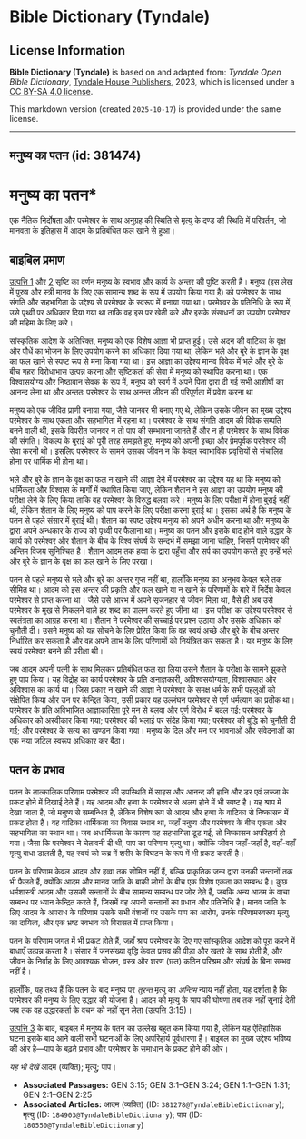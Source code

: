 # Bible Dictionary (Tyndale)

## License Information

**Bible Dictionary (Tyndale)** is based on and adapted from: _Tyndale Open Bible Dictionary_, [Tyndale House Publishers](https://tyndaleopenresources.com/), 2023, which is licensed under a [CC BY-SA 4.0 license](https://creativecommons.org/licenses/by-sa/4.0/legalcode.en).

This markdown version (created `2025-10-17`) is provided under the same license.



--------------------------------

## मनुष्य का पतन (id: 381474)

मनुष्य का पतन\*
===============

एक नैतिक निर्दोषता और परमेश्वर के साथ अनुग्रह की स्थिति से मृत्यु के दण्ड की स्थिति में परिवर्तन, जो मानवता के इतिहास में आदम के प्रतिबंधित फल खाने से हुआ।

बाइबिल प्रमाण
-------------

[उत्पत्ति 1](https://ref.ly/Gen1:1-Gen1:31) और [2](https://ref.ly/Gen2:1-Gen2:25) सृष्टि का वर्णन मनुष्य के स्वभाव और कार्य के अन्तर की पुष्टि करती है। मनुष्य (इस लेख में पुरुष और स्त्री मानव के लिए एक सामान्य शब्द के रूप में उपयोग किया गया है) को परमेश्वर के साथ संगति और सहभागिता के उद्देश्य से परमेश्वर के स्वरूप में बनाया गया था। परमेश्वर के प्रतिनिधि के रूप में, उसे पृथ्वी पर अधिकार दिया गया था ताकि वह इस पर खेती करे और इसके संसाधनों का उपयोग परमेश्वर की महिमा के लिए करे।

सांस्कृतिक आदेश के अतिरिक्त, मनुष्य को एक विशेष आज्ञा भी प्राप्त हुई। उसे अदन की वाटिका के वृक्ष और पौधें का भोजन के लिए उपयोग करने का अधिकार दिया गया था, लेकिन भले और बुरे के ज्ञान के वृक्ष का फल खाने से स्पष्ट रूप से मना किया गया था। इस आज्ञा का उद्देश्य मानव विवेक में भले और बुरे के बीच गहरा विरोधाभास उत्पन्न करना और सृष्टिकर्ता की सेवा में मनुष्य को स्थापित करना था। एक विश्वासयोग्य और निष्ठावान सेवक के रूप में, मनुष्य को स्वर्ग में अपने पिता द्वारा दी गई सभी आशीषों का आनन्द लेना था और अन्ततः परमेश्वर के साथ अनन्त जीवन की परिपूर्णता में प्रवेश करना था

मनुष्य को एक जीवित प्राणी बनाया गया, जैसे जानवर भी बनाए गए थे, लेकिन उसके जीवन का मुख्य उद्देश्य परमेश्वर के साथ एकता और सहभागिता में रहना था। परमेश्वर के साथ संगति आदम की विवेक सम्पति बनने वाली थी, इसके विपरीत जानवर न तो पाप की सम्भावना जानते हैं और न ही परमेश्वर के साथ विवेक की संगति। विकल्प के बुराई को पूरी तरह समझते हुए, मनुष्य को अपनी इच्छा और प्रेमपूर्वक परमेश्वर की सेवा करनी थी। इसलिए परमेश्वर के सामने उसका जीवन न कि केवल स्वाभाविक प्रवृत्तियों से संचालित होना पर धार्मिक भी होना था।

भले और बुरे के ज्ञान के वृक्ष का फल न खाने की आज्ञा देने में परमेश्वर का उद्देश्य यह था कि मनुष्य को धार्मिकता और विश्वास के मार्गों में स्थापित किया जाए, लेकिन शैतान ने इस आज्ञा का उपयोग मनुष्य की परीक्षा लेने के लिए किया ताकि वह परमेश्वर के विरुद्ध बलवा करे। मनुष्य के लिए परीक्षा में होना बुराई नहीं थी, लेकिन शैतान के लिए मनुष्य को पाप करने के लिए परीक्षा करना बुराई था। इसका अर्थ है कि मनुष्य के पतन से पहले संसार में बुराई थी। शैतान का स्पष्ट उद्देश्य मनुष्य को अपने अधीन करना था और मनुष्य के द्वारा अपने अन्धकार के राज्य को पृथ्वी पर फैलाना था। मनुष्य का पतन और इसके बाद होने वाले उद्धार के कार्य को परमेश्वर और शैतान के बीच के विश्व संघर्ष के सन्दर्भ में समझा जाना चाहिए, जिसमें परमेश्वर की अन्तिम विजय सुनिश्चित है। शैतान आदम तक हव्वा के द्वारा पहुँचा और सर्प का उपयोग करते हुए उन्हें भले और बुरे के ज्ञान के वृक्ष का फल खाने के लिए परखा।

पतन से पहले मनुष्य से भले और बुरे का अन्तर गुप्त नहीं था, हालाँकि मनुष्य का अनुभव केवल भले तक सीमित था। आदम को इस अन्तर की प्रकृति और फल खाने या न खाने के परिणामों के बारे में निर्देश केवल परमेश्वर से प्राप्त करना था। जैसे उसे आरंभ में अपने सृजनहार से जीवन मिला था, वैसे ही अब उसे परमेश्वर के मुख से निकलने वाले हर शब्द का पालन करते हुए जीना था। इस परीक्षा का उद्देश्य परमेश्वर से स्वतंत्रता का आग्रह करना था। शैतान ने परमेश्वर की सच्चाई पर प्रश्न उठाया और उसके अधिकार को चुनौती दी। उसने मनुष्य को यह सोचने के लिए प्रेरित किया कि वह स्वयं अच्छे और बुरे के बीच अन्तर निर्धारित कर सकता है और वह अपने लाभ के लिए परिणामों को नियंत्रित कर सकता है। यह मनुष्य के लिए स्वयं परमेश्वर बनने की परीक्षा थी।

जब आदम अपनी पत्नी के साथ मिलकर प्रतिबंधित फल खा लिया उसने शैतान के परीक्षा के सामने झुकते हुए पाप किया। यह विद्रोह का कार्य परमेश्वर के प्रति अनाज्ञकारी, अविश्वसयोग्यता, विश्वासघात और अविश्वास का कार्य था। जिस प्रकार न खाने की आज्ञा ने परमेश्वर के समक्ष धर्म के सभी पहलुओं को संक्षेपित किया और उन पर केन्द्रित किया, उसी प्रकार यह उल्लंघन परमेश्वर से पूर्ण धर्मत्याग का प्रतीक था। परमेश्वर के प्रति अविभाजित आज्ञाकारिता पूरे मन से बलवा और पूर्ण विरोध में बदल गई: परमेश्वर के अधिकार को अस्वीकार किया गया; परमेश्वर की भलाई पर संदेह किया गया; परमेश्वर की बुद्धि को चुनौती दी गई; और परमेश्वर के सत्य का खण्डन किया गया। मनुष्य के दिल और मन पर भावनाओं और संवेदनाओं का एक नया जटिल स्वरूप अधिकार कर बैठा।

पतन के प्रभाव
-------------

पतन के तात्कालिक परिणाम परमेश्वर की उपस्थिति में साहस और आनन्द की हानि और डर एवं लज्जा के प्रकट होने में दिखाई देते हैं। यह आदम और हव्वा के परमेश्वर से अलग होने में भी स्पष्ट है। यह श्राप में देखा जाता है, जो मनुष्य से सम्बन्धित है, लेकिन विशेष रूप से आदम और हव्वा के वाटिका से निष्कासन में प्रकट होता है। वह वाटिका धार्मिकता का निवास स्थान था, जहाँ मनुष्य और परमेश्वर के बीच एकता और सहभागिता का स्थान था। जब अधार्मिकता के कारण यह सहभागिता टूट गई, तो निष्कासन अपरिहार्य हो गया। जैसा कि परमेश्वर ने चेतावनी दी थी, पाप का परिणाम मृत्यु था। क्योंकि जीवन जहाँ\-जहाँ है, वहाँ\-वहाँ मृत्यु बाधा डालती है, यह स्वयं को कब्र में शरीर के विघटन के रूप में भी प्रकट करती है।

पतन के परिणाम केवल आदम और हव्वा तक सीमित नहीं हैं, बल्कि प्राकृतिक जन्म द्वारा उनकी सन्तानों तक भी फैलते हैं, क्योंकि आदम और मानव जाति के बाकी लोगों के बीच एक विशेष एकता का सम्बन्ध है। कुछ धर्मशास्त्री आदम और उसकी सन्तानों के बीच सामान्य सम्बन्ध पर जोर देते हैं, जबकि अन्य आदम के वाचा सम्बन्ध पर ध्यान केन्द्रित करते हैं, जिसमें वह अपनी सन्तानों का प्रधान और प्रतिनिधि है। मानव जाति के लिए आदम के अपराध के परिणाम उसके सभी वंशजों पर उसके पाप का आरोप, उनके परिणामस्वरूप मृत्यु का दायित्व, और एक भ्रष्ट स्वभाव को विरासत में प्राप्त किया।

पतन के परिणाम जगत में भी प्रकट होते हैं, जहाँ श्राप परमेश्वर के दिए गए सांस्कृतिक आदेश को पूरा करने में बाधाएँ उत्पन्न करता है। संसार में जनसंख्या वृद्धि केवल प्रसव की पीड़ा और खतरे के साथ होती है, और जीवन के निर्वाह के लिए आवश्यक भोजन, वस्त्र और शरण (छत) कठिन परिश्रम और संघर्ष के बिना सम्भव नहीं है।

हालाँकि, यह तथ्य हैं कि पतन के बाद मनुष्य पर *तुरन्त*  मृत्यु का *अन्तिम* न्याय नहीं होता, यह दर्शाता है कि परमेश्वर की मनुष्य के लिए उद्धार की योजना है। आदम को मृत्यु के श्राप की घोषणा तब तक नहीं सुनाई देती जब तक वह उद्धारकर्ता के वचन को नहीं सुन लेता ([उत्पत्ति 3:15](https://ref.ly/Gen3:15))।

[उत्पत्ति 3](https://ref.ly/Gen3:1-Gen3:24) के बाद, बाइबल में मनुष्य के पतन का उल्लेख बहुत कम किया गया है, लेकिन यह ऐतिहासिक घटना इसके बाद आने वाली सभी घटनाओं के लिए अपरिहार्य पूर्वधारणा है। बाइबल का मुख्य उद्देश्य भविष्य की ओर है—पाप के बढ़ते प्रभाव और परमेश्वर के समाधान के प्रकट होने की ओर।

*यह भी देखें* आदम (व्यक्ति); मृत्यु; पाप। 

* **Associated Passages:** GEN 3:15; GEN 3:1–GEN 3:24; GEN 1:1–GEN 1:31; GEN 2:1–GEN 2:25
* **Associated Articles:** आदम (व्यक्ति) (ID: `381278@TyndaleBibleDictionary`); मृत्यु (ID: `184903@TyndaleBibleDictionary`); पाप (ID: `180550@TyndaleBibleDictionary`)

